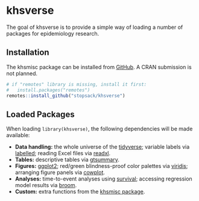
# khsverse

<!-- badges: start -->
<!-- badges: end -->

The goal of khsverse is to provide a simple way of loading a number of packages for epidemiology research.

## Installation

The khsmisc package can be installed from [GitHub](https://stopsack.github.io/khsverse). A CRAN submission is not planned.

```r
# if "remotes" library is missing, install it first:
#   install.packages("remotes")
remotes::install_github("stopsack/khsverse")
```


## Loaded Packages

When loading `library(khsverse)`, the following dependencies will be made available:

* **Data handling:** the whole universe of the [tidyverse](https://www.tidyverse.org/packages/);
variable labels via [labelled](https://larmarange.github.io/labelled/); reading Excel files via [readxl](https://readxl.tidyverse.org/).
* **Tables:** descriptive tables via [gtsummary](http://www.danieldsjoberg.com/gtsummary/).
* **Figures:** [ggplot2](https://ggplot2.tidyverse.org/); red/green blindness-proof color palettes via [viridis](https://cran.r-project.org/web/packages/viridis/index.html);
  arranging figure panels via [cowplot](https://wilkelab.org/cowplot/).
* **Analyses:** time-to-event analyses using [survival](https://cran.r-project.org/web/packages/survival/index.html);
  accessing regression model results via [broom](https://broom.tidymodels.org/).
* **Custom:** extra functions from the [khsmisc package](https://stopsack.github.io/khsmisc/).
